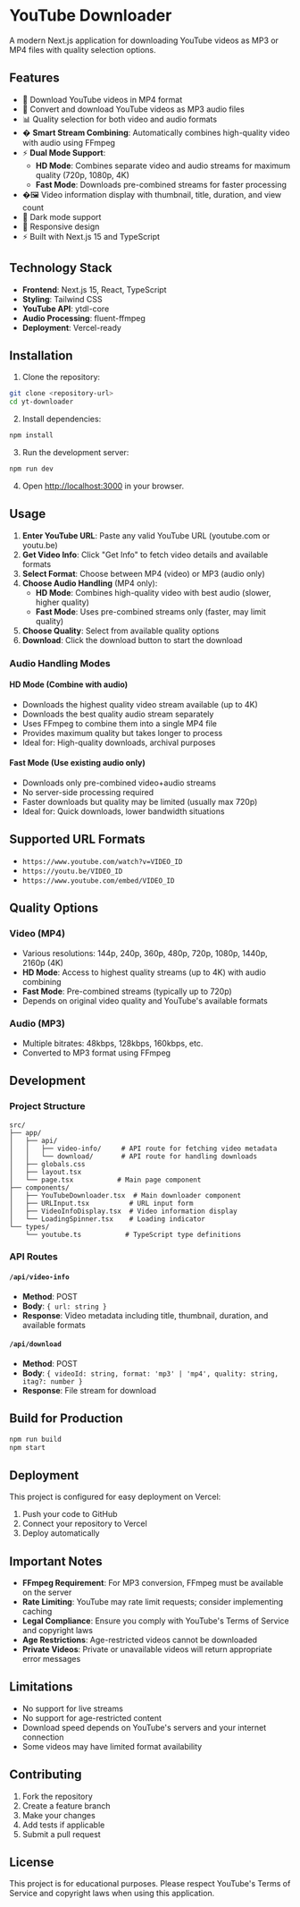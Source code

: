 # YouTube Downloader

A modern Next.js application for downloading YouTube videos as MP3 or MP4 files with quality selection options.

## Features

- 🎥 Download YouTube videos in MP4 format
- 🎵 Convert and download YouTube videos as MP3 audio files
- 📊 Quality selection for both video and audio formats
- � **Smart Stream Combining**: Automatically combines high-quality video with audio using FFmpeg
- ⚡ **Dual Mode Support**: 
  - **HD Mode**: Combines separate video and audio streams for maximum quality (720p, 1080p, 4K)
  - **Fast Mode**: Downloads pre-combined streams for faster processing
- �🖼️ Video information display with thumbnail, title, duration, and view count
- 🌙 Dark mode support
- 📱 Responsive design
- ⚡ Built with Next.js 15 and TypeScript

## Technology Stack

- **Frontend**: Next.js 15, React, TypeScript
- **Styling**: Tailwind CSS
- **YouTube API**: ytdl-core
- **Audio Processing**: fluent-ffmpeg
- **Deployment**: Vercel-ready

## Installation

1. Clone the repository:
```bash
git clone <repository-url>
cd yt-downloader
```

2. Install dependencies:
```bash
npm install
```

3. Run the development server:
```bash
npm run dev
```

4. Open [http://localhost:3000](http://localhost:3000) in your browser.

## Usage

1. **Enter YouTube URL**: Paste any valid YouTube URL (youtube.com or youtu.be)
2. **Get Video Info**: Click "Get Info" to fetch video details and available formats
3. **Select Format**: Choose between MP4 (video) or MP3 (audio only)
4. **Choose Audio Handling** (MP4 only):
   - **HD Mode**: Combines high-quality video with best audio (slower, higher quality)
   - **Fast Mode**: Uses pre-combined streams only (faster, may limit quality)
5. **Choose Quality**: Select from available quality options
6. **Download**: Click the download button to start the download

### Audio Handling Modes

#### HD Mode (Combine with audio)
- Downloads the highest quality video stream available (up to 4K)
- Downloads the best quality audio stream separately
- Uses FFmpeg to combine them into a single MP4 file
- Provides maximum quality but takes longer to process
- Ideal for: High-quality downloads, archival purposes

#### Fast Mode (Use existing audio only)
- Downloads only pre-combined video+audio streams
- No server-side processing required
- Faster downloads but quality may be limited (usually max 720p)
- Ideal for: Quick downloads, lower bandwidth situations

## Supported URL Formats

- `https://www.youtube.com/watch?v=VIDEO_ID`
- `https://youtu.be/VIDEO_ID`
- `https://www.youtube.com/embed/VIDEO_ID`

## Quality Options

### Video (MP4)
- Various resolutions: 144p, 240p, 360p, 480p, 720p, 1080p, 1440p, 2160p (4K)
- **HD Mode**: Access to highest quality streams (up to 4K) with audio combining
- **Fast Mode**: Pre-combined streams (typically up to 720p)
- Depends on original video quality and YouTube's available formats

### Audio (MP3)
- Multiple bitrates: 48kbps, 128kbps, 160kbps, etc.
- Converted to MP3 format using FFmpeg

## Development

### Project Structure

```
src/
├── app/
│   ├── api/
│   │   ├── video-info/     # API route for fetching video metadata
│   │   └── download/       # API route for handling downloads
│   ├── globals.css
│   ├── layout.tsx
│   └── page.tsx           # Main page component
├── components/
│   ├── YouTubeDownloader.tsx  # Main downloader component
│   ├── URLInput.tsx          # URL input form
│   ├── VideoInfoDisplay.tsx  # Video information display
│   └── LoadingSpinner.tsx    # Loading indicator
└── types/
    └── youtube.ts           # TypeScript type definitions
```

### API Routes

#### `/api/video-info`
- **Method**: POST
- **Body**: `{ url: string }`
- **Response**: Video metadata including title, thumbnail, duration, and available formats

#### `/api/download`
- **Method**: POST
- **Body**: `{ videoId: string, format: 'mp3' | 'mp4', quality: string, itag?: number }`
- **Response**: File stream for download

## Build for Production

```bash
npm run build
npm start
```

## Deployment

This project is configured for easy deployment on Vercel:

1. Push your code to GitHub
2. Connect your repository to Vercel
3. Deploy automatically

## Important Notes

- **FFmpeg Requirement**: For MP3 conversion, FFmpeg must be available on the server
- **Rate Limiting**: YouTube may rate limit requests; consider implementing caching
- **Legal Compliance**: Ensure you comply with YouTube's Terms of Service and copyright laws
- **Age Restrictions**: Age-restricted videos cannot be downloaded
- **Private Videos**: Private or unavailable videos will return appropriate error messages

## Limitations

- No support for live streams
- No support for age-restricted content
- Download speed depends on YouTube's servers and your internet connection
- Some videos may have limited format availability

## Contributing

1. Fork the repository
2. Create a feature branch
3. Make your changes
4. Add tests if applicable
5. Submit a pull request

## License

This project is for educational purposes. Please respect YouTube's Terms of Service and copyright laws when using this application.

